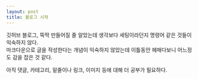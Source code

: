```yaml
---
layout: post
title: 블로그 시작
---
```


깃허브 블로그, 뚝딱 만들어질 줄 알았는데 생각보다 세팅이라던지 명령어 같은 것들이 익숙하지 않다.  
마크다운으로 글을 작성한다는 개념이 익숙하지 않았는데 이틀동안 헤매다보니 어느정도 감을 잡은 것 같다.  

아직 댓글, 카테고리, 밑줄이나 링크, 이미지 등에 대해 더 공부가 필요하다.
